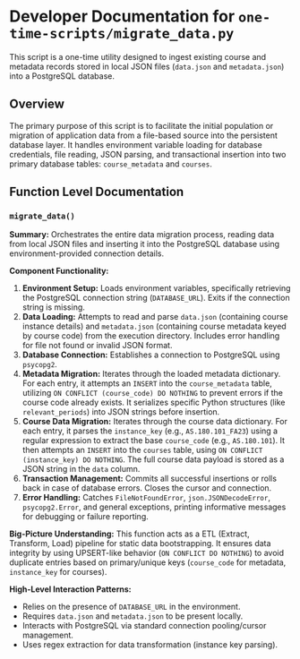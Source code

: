 # Developer Documentation for `one-time-scripts/migrate_data.py`

This script is a one-time utility designed to ingest existing course and metadata records stored in local JSON files (`data.json` and `metadata.json`) into a PostgreSQL database.

## Overview

The primary purpose of this script is to facilitate the initial population or migration of application data from a file-based source into the persistent database layer. It handles environment variable loading for database credentials, file reading, JSON parsing, and transactional insertion into two primary database tables: `course_metadata` and `courses`.

## Function Level Documentation

### `migrate_data()`

**Summary:**
Orchestrates the entire data migration process, reading data from local JSON files and inserting it into the PostgreSQL database using environment-provided connection details.

**Component Functionality:**
1.  **Environment Setup:** Loads environment variables, specifically retrieving the PostgreSQL connection string (`DATABASE_URL`). Exits if the connection string is missing.
2.  **Data Loading:** Attempts to read and parse `data.json` (containing course instance details) and `metadata.json` (containing course metadata keyed by course code) from the execution directory. Includes error handling for file not found or invalid JSON format.
3.  **Database Connection:** Establishes a connection to PostgreSQL using `psycopg2`.
4.  **Metadata Migration:** Iterates through the loaded metadata dictionary. For each entry, it attempts an `INSERT` into the `course_metadata` table, utilizing `ON CONFLICT (course_code) DO NOTHING` to prevent errors if the course code already exists. It serializes specific Python structures (like `relevant_periods`) into JSON strings before insertion.
5.  **Course Data Migration:** Iterates through the course data dictionary. For each entry, it parses the `instance_key` (e.g., `AS.180.101_FA23`) using a regular expression to extract the base `course_code` (e.g., `AS.180.101`). It then attempts an `INSERT` into the `courses` table, using `ON CONFLICT (instance_key) DO NOTHING`. The full course data payload is stored as a JSON string in the `data` column.
6.  **Transaction Management:** Commits all successful insertions or rolls back in case of database errors. Closes the cursor and connection.
7.  **Error Handling:** Catches `FileNotFoundError`, `json.JSONDecodeError`, `psycopg2.Error`, and general exceptions, printing informative messages for debugging or failure reporting.

**Big-Picture Understanding:**
This function acts as a ETL (Extract, Transform, Load) pipeline for static data bootstrapping. It ensures data integrity by using UPSERT-like behavior (`ON CONFLICT DO NOTHING`) to avoid duplicate entries based on primary/unique keys (`course_code` for metadata, `instance_key` for courses).

**High-Level Interaction Patterns:**
*   Relies on the presence of `DATABASE_URL` in the environment.
*   Requires `data.json` and `metadata.json` to be present locally.
*   Interacts with PostgreSQL via standard connection pooling/cursor management.
*   Uses regex extraction for data transformation (instance key parsing).